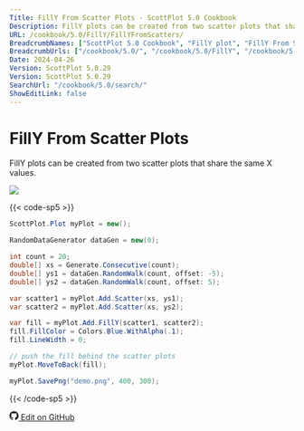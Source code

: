 ```yaml
---
Title: FillY From Scatter Plots - ScottPlot 5.0 Cookbook
Description: FillY plots can be created from two scatter plots that share the same X values.
URL: /cookbook/5.0/FillY/FillYFromScatters/
BreadcrumbNames: ["ScottPlot 5.0 Cookbook", "FillY plot", "FillY From Scatter Plots"]
BreadcrumbUrls: ["/cookbook/5.0/", "/cookbook/5.0/FillY", "/cookbook/5.0/FillY/FillYFromScatters"]
Date: 2024-04-26
Version: ScottPlot 5.0.29
Version: ScottPlot 5.0.29
SearchUrl: "/cookbook/5.0/search/"
ShowEditLink: false
---
```


# FillY From Scatter Plots


FillY plots can be created from two scatter plots that share the same X values.

[![](/cookbook/5.0/images/FillYFromScatters.png?240426090552)](/cookbook/5.0/images/FillYFromScatters.png?240426090552)

{{< code-sp5 >}}

```cs
ScottPlot.Plot myPlot = new();

RandomDataGenerator dataGen = new(0);

int count = 20;
double[] xs = Generate.Consecutive(count);
double[] ys1 = dataGen.RandomWalk(count, offset: -5);
double[] ys2 = dataGen.RandomWalk(count, offset: 5);

var scatter1 = myPlot.Add.Scatter(xs, ys1);
var scatter2 = myPlot.Add.Scatter(xs, ys2);

var fill = myPlot.Add.FillY(scatter1, scatter2);
fill.FillColor = Colors.Blue.WithAlpha(.1);
fill.LineWidth = 0;

// push the fill behind the scatter plots
myPlot.MoveToBack(fill);

myPlot.SavePng("demo.png", 400, 300);

```

{{< /code-sp5 >}}

<a href='https://github.com/ScottPlot/ScottPlot/blob/main/src/ScottPlot5/ScottPlot5%20Cookbook/Recipes/PlotTypes/FillY.cs'><svg xmlns="http://www.w3.org/2000/svg" width="16" height="16" fill="currentColor" class="mb-1 bi bi-github" viewBox="0 0 16 16">
  <path d="M8 0C3.58 0 0 3.58 0 8c0 3.54 2.29 6.53 5.47 7.59.4.07.55-.17.55-.38 0-.19-.01-.82-.01-1.49-2.01.37-2.53-.49-2.69-.94-.09-.23-.48-.94-.82-1.13-.28-.15-.68-.52-.01-.53.63-.01 1.08.58 1.23.82.72 1.21 1.87.87 2.33.66.07-.52.28-.87.51-1.07-1.78-.2-3.64-.89-3.64-3.95 0-.87.31-1.59.82-2.15-.08-.2-.36-1.02.08-2.12 0 0 .67-.21 2.2.82.64-.18 1.32-.27 2-.27s1.36.09 2 .27c1.53-1.04 2.2-.82 2.2-.82.44 1.1.16 1.92.08 2.12.51.56.82 1.27.82 2.15 0 3.07-1.87 3.75-3.65 3.95.29.25.54.73.54 1.48 0 1.07-.01 1.93-.01 2.2 0 .21.15.46.55.38A8.01 8.01 0 0 0 16 8c0-4.42-3.58-8-8-8"/>
</svg> Edit on GitHub</a>

